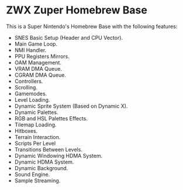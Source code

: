 <h1>ZWX Zuper Homebrew Base</h1>

This is a Super Nintendo's Homebrew Base with the following features:

* SNES Basic Setup (Header and CPU Vector).
* Main Game Loop.
* NMI Handler.
* PPU Registers Mirrors.
* OAM Management.
* VRAM DMA Queue.
* CGRAM DMA Queue.
* Controllers.
* Scrolling.
* Gamemodes.
* Level Loading.
* Dynamic Sprite System (Based on Dynamic X).
* Dynamic Palettes.
* RGB and HSL Palettes Effects.
* Tilemap Loading.
* Hitboxes.
* Terrain Interaction.
* Scripts Per Level
* Transitions Between Levels.
* Dynamic Windowing HDMA System.
* Dynamic HDMA System.
* Dynamic Background.
* Sound Engine.
* Sample Streaming.
